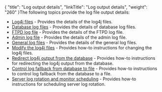 {
    "title": "Log output details",
    "linkTitle": "Log output details",
    "weight": "260"
}The following topics provide the log file output details:

-   [Log4j files](r_st_log4j_files) - Provides the details of the log4j files.
-   [Database log files](c_st_database_log_files) - Provides the details of database log files.
-   [FTPD log file](c_st_ftpd_log_file) - Provides the details of the FTPD log file.
-   [Admin log file](c_st_admin_log_file) - Provides the details of the admin log file.
-   [General log files](c_st_general_log_files) - Provides the details of the general log files.
-   [Modify the log4j files](t_st_change_log4j_files) - Provides how-to instructions for changing the log4j files.
-   [Redirect log4j output from the database](t_st_redirect_log4j_output_from_database) - Provides how-to instructions for redirecting the log4j output from the database.
-   [Control log fallback from database to file](t_st_control_log_fallback_from_database_to_file) - Provides how-to instructions to control log fallback from the database to a file.
-   [Server log rotation and monitor scheduling](t_st_server_log_rotation_scheduling) - Provides how-to instructions for scheduling server log rotation.
